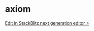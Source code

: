# axiom

[Edit in StackBlitz next generation editor ⚡️](https://stackblitz.com/~/github.com/VerV23/axiom)